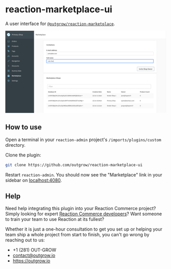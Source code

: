 # reaction-marketplace-ui

A user interface for [`@outgrow/reaction-marketplace`](https://github.com/outgrow/reaction-marketplace).

![Screenshot of the UI](https://raw.githubusercontent.com/outgrow/reaction-marketplace-ui/master/screenshot.png)

## How to use

Open a terminal in your `reaction-admin` project's `/imports/plugins/custom` directory.

Clone the plugin:

```bash
git clone https://github.com/outgrow/reaction-marketplace-ui
```

Restart `reaction-admin`. You should now see the "Marketplace" link in your sidebar on [localhost:4080](https://localhost:4080).

## Help

Need help integrating this plugin into your Reaction Commerce project? Simply looking for expert [Reaction Commerce developers](https://outgrow.io)? Want someone to train your team to use Reaction at its fullest?

Whether it is just a one-hour consultation to get you set up or helping your team ship a whole project from start to finish, you can't go wrong by reaching out to us:

* +1 (281) OUT-GROW
* contact@outgrow.io
* https://outgrow.io
